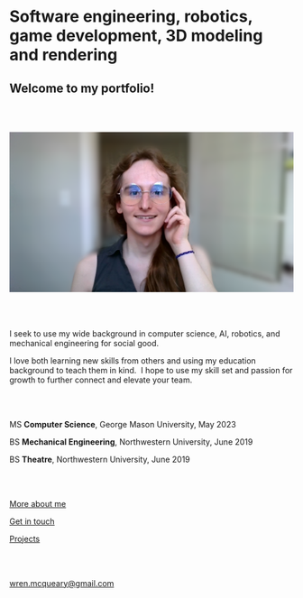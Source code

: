 # Software engineering, robotics, game development, 3D modeling and rendering

## Welcome to my portfolio!

<br/><br/>

![Wren_McQueary_Office_Photo_1_Blurred.png](/images/Wren_McQueary_Office_Photo_1_Blurred.png "Wren_McQueary_Office_Photo_1_Blurred.png")

<br/><br/>

I seek to use my wide background in computer science, AI, robotics, and mechanical engineering for social good.

I love both learning new skills from others and using my education background to teach them in kind.  I hope to use my skill set and passion for growth to further connect and elevate your team.

<br/><br/>

MS **Computer Science**, George Mason University, May 2023

BS **Mechanical Engineering**, Northwestern University, June 2019

BS **Theatre**, Northwestern University, June 2019

<br/><br/>


[More about me](https://WrenMcQueary.github.io/about)

[Get in touch](https://WrenMcQueary.github.io/contact)

[Projects](https://WrenMcQueary.github.io/projects)

<br/><br/>

wren.mcqueary@gmail.com

